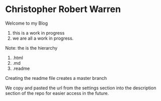 # Christopher Robert Warren

Welcome to my Blog

1. this is a work in progress
2. we are all a work in progress.


Note: the is the hierarchy 
1. .html
2. .md
3. .readme

Creating the readme file creates a master branch 

We copy and pasted the url from the settings section into the description section of the repo for easier access in the future. 
